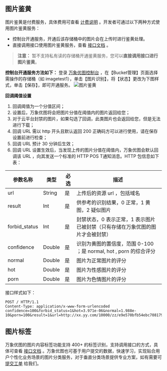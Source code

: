 ## 图片鉴黄

图片鉴黄是付费服务，具体费用可查看 [计费说明](/doc/product/460/6970#2.2-.E5.9B.BE.E7.89.87.E9.89.B4.E9.BB.84) 。开发者可通过以下两种方式使用图片鉴黄服务：
- 控制台开通服务，开通后该存储桶中的图片会在上传时进行鉴黄处理。
-  直接调用接口使用图片鉴黄服务，查看 [接口文档](/doc/product/460/6900) 。
 
> **注意：**
暂不支持私有读的存储桶开通鉴黄服务，您可以**直接调用接口进行图片鉴黄**。

**控制台开通服务方法如下：**
登录 [万象优图控制台](http://console.tce.fsphere.cn/ci) ，在【Bucket管理】页面选择需操作的存储桶（如 imagetest1），单击【图片识别】，将【状态】更改为下图样式，单击【保存】，即可开通服务。
![图片鉴黄](http://imgcache.tce.fsphere.cn/image/mc.qcloudimg.com/static/img/b85164f95daea501e4000352f42f30c0/image.png)

**回调阈值设置**
1. 回调阈值为一个分值区间；
2. 设置后，万象优图将会把图片分值在阈值内的图片返回给您；
3. 对于云平台封禁的图片，如果勾选了回调，此类图片也会返回给您，但是无法进行下载；
4. 回调 URL 需以 http 开头且默认返回 200 正确码方可以进行使用，请在保存设置前进行检查；
5. 回调 URL 预计 30 分钟后生效；
6. 回调 URL 设置生效后，当发现上传的图片分值在阈值内，万象优图会默认回调该 URL ，向其发送一个标准的 HTTP POS T通知消息。HTTP 包信息如下表：

| 参数名称          | 类型     | 必选   | 描述                                       |
| ------------- | ------ | ---- | ---------------------------------------- |
| url           | String | 是    | 上传后的资源 url ，包括域名                           |
| result        | Int    | 是    | 供参考的识别结果，0 正常，1 黄图，2 疑似图片                   |
| forbid_status | Int    | 是    | 封禁状态，0 表示正常，1 表示图片已被封禁（只有存储在万象优图的图片才会被封禁）  |
| confidence    | Double | 是    | 识别为黄图的置信度，范围 0-100 ；是 normal, hot , porn 的综合评分 |
| normal        | Double | 是    | 图片为正常图片的评分                               |
| hot           | Double | 是    | 图片为性感图片的评分                               |
| porn          | Double | 是    | 图片为色情图片的评分                               |

   接口样式如下：
   ```
   POST / HTTP/1.1
   Content-Type: application/x-www-form-urlencoded
   confidence=100&forbid_status=1&hot=3.971e-06&normal=1.988e-10&porn=100&result=1&url=http://xx.yy.com/10000/zz/e9e570bfb54ebc708179208983ce8b95/0
   ```

## 图片标签
万象优图的图片内容标签功能支持 400+ 的标签识别，支持调用接口的方式，具体可查看 [接口文档](/doc/product/460/6899) 。万象优图也可基于用户提交的数据，快速学习，实现贴合用户个性化业务场景的图片分类服务，对于垂直分类场景提供专业方案，如有需要可 [提交工单](http://console.tce.fsphere.cn/workorder/category) 给我们。

